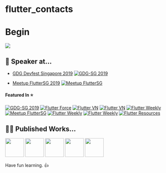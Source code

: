 # flutter_contacts

# Begin

![](https://github.com/AseemWangoo/flutter_programs/blob/master/d.gif)

## ‍🗣 Speaker at...

* [GDG Devfest Singapore 2019](https://events.withgoogle.com/devfest-singapore-2019/speakers/#content)
[![GDG-SG 2019](https://img.shields.io/badge/GDG--SG-2019-red)](https://events.withgoogle.com/devfest-singapore-2019/speakers/#content) 

* [Meetup FlutterSG 2019](https://www.meetup.com/Singapore-Flutter-Meetup/events/past/)
[![Meetup FlutterSG](https://img.shields.io/badge/Meetup-FlutterSG-red)](https://www.meetup.com/Singapore-Flutter-Meetup/events/past/)

#### Featured In :star:
[![GDG-SG 2019](https://img.shields.io/badge/GDG--SG-2019-red)](https://events.withgoogle.com/devfest-singapore-2019/speakers/#content)
[![Flutter Force](https://img.shields.io/badge/FlutterForce-%2366-blue)](https://medium.com/flutterforce/flutterforce-week-66-51f726aab2bd)
[![Flutter VN](https://img.shields.io/badge/FlutterVN-%234-blue)](https://medium.com/fluttervn/fluttervn-newsletter-4-a5e60843c228) 
[![Flutter VN](https://img.shields.io/badge/FlutterVN-%232-blue)](https://medium.com/fluttervn/fluttervn-newsletter-2-f254f85498cb) 
[![Flutter Weekly](https://img.shields.io/badge/Flutter%20Weekly-%2370-blue)](https://newsletry.com/Home/Flutter%20Weekly/18c72df7-d922-4731-4095-08d711e548a3) 
[![Meetup FlutterSG](https://img.shields.io/badge/Meetup-FlutterSG-red)](https://www.meetup.com/Singapore-Flutter-Meetup/events/past/)
[![Flutter Weekly](https://img.shields.io/badge/Flutter%20Weekly-%2361-blue)](https://us17.campaign-archive.com/?u=c8d8d18b6e2c6316ddc1d48a0&id=484c61521d) 
[![Flutter Weekly](https://img.shields.io/badge/Flutter%20Weekly-%233-blue)](https://flutterweekly.news/issue-3/) 
[![Flutter Resources](https://img.shields.io/badge/FlutterX-Resources-blue)](https://flutterx.com/?q=aseemwangoo) 

## ‍👨‍💻 ‍Published Works...
<a href="https://medium.com/@aseemwangoo"><img src="https://img.icons8.com/ios-filled/50/000000/medium-monogram.png" width="60"></a>
<a href="https://twitter.com/aseemwangoo"><img src="https://img.icons8.com/color/50/000000/twitter-circled.png" width="60"></a>
<a href="https://www.linkedin.com/in/aseemwangoo"><img src="https://img.icons8.com/color/48/000000/linkedin-circled.png" width="60"></a>
<a href="https://www.youtube.com/user/aseemwangoo"><img src="https://img.icons8.com/color/48/000000/youtube-play.png" width="60"></a>
<a href="https://flatteredwithflutter.com/"><img src="https://img.icons8.com/ultraviolet/40/000000/domain.png" width="60"></a>

Have fun learning. :+1:
